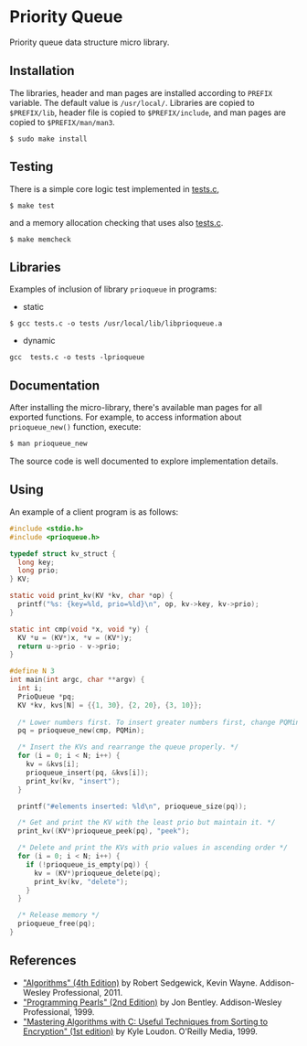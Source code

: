 # Priority Queue

Priority queue data structure micro library.

## Installation

The libraries, header and man pages are installed according to `PREFIX` variable. 
The default value is `/usr/local/`. Libraries are copied to `$PREFIX/lib`, 
 header file is copied to `$PREFIX/include`, and man pages are copied 
 to `$PREFIX/man/man3`.

````
$ sudo make install
````

## Testing

There is a simple core logic test implemented in [tests.c](tests.c),

````
$ make test
````

and a memory allocation checking that uses also [tests.c](tests.c).

````
$ make memcheck
````

## Libraries

Examples of inclusion of library `prioqueue` in programs:

- static
````
$ gcc tests.c -o tests /usr/local/lib/libprioqueue.a
````

- dynamic
````
gcc  tests.c -o tests -lprioqueue
````

## Documentation
After installing the micro-library, there's available 
man pages for all exported functions. For example, 
to access information about `prioqueue_new()` function, 
execute:

````sh
$ man prioqueue_new
````

The source code is well documented to explore 
implementation details.

## Using

An example of a client program is as follows:

````C
#include <stdio.h>
#include <prioqueue.h>

typedef struct kv_struct {
  long key;
  long prio;
} KV;

static void print_kv(KV *kv, char *op) {
  printf("%s: {key=%ld, prio=%ld}\n", op, kv->key, kv->prio);
}

static int cmp(void *x, void *y) {
  KV *u = (KV*)x, *v = (KV*)y;
  return u->prio - v->prio;
}

#define N 3
int main(int argc, char **argv) {
  int i;
  PrioQueue *pq;
  KV *kv, kvs[N] = {{1, 30}, {2, 20}, {3, 10}};
  
  /* Lower numbers first. To insert greater numbers first, change PQMin to PQMax. */
  pq = prioqueue_new(cmp, PQMin);

  /* Insert the KVs and rearrange the queue properly. */
  for (i = 0; i < N; i++) {
    kv = &kvs[i];
    prioqueue_insert(pq, &kvs[i]);
    print_kv(kv, "insert");
  }

  printf("#elements inserted: %ld\n", prioqueue_size(pq));

  /* Get and print the KV with the least prio but maintain it. */
  print_kv((KV*)prioqueue_peek(pq), "peek");

  /* Delete and print the KVs with prio values in ascending order */
  for (i = 0; i < N; i++) {
    if (!prioqueue_is_empty(pq)) {
      kv = (KV*)prioqueue_delete(pq);
      print_kv(kv, "delete");
    }
  }

  /* Release memory */
  prioqueue_free(pq);
}
````

## References

- ["Algorithms" (4th Edition)](https://www.amazon.com/Algorithms-4th-Robert-Sedgewick/dp/032157351X/ref=sr_1_1?dchild=1&keywords=sedgewick&qid=1612210852&sr=8-1) 
  by Robert Sedgewick, Kevin Wayne. Addison-Wesley Professional, 2011.
- ["Programming Pearls" (2nd Edition)](https://www.amazon.com/Programming-Pearls-2nd-Jon-Bentley/dp/0201657880/ref=sr_1_1?dchild=1&keywords=programming+pearls&qid=1612210954&sr=8-1)
  by Jon Bentley. Addison-Wesley Professional, 1999.
- ["Mastering Algorithms with C: Useful Techniques from Sorting to Encryption" (1st edition)](https://www.amazon.com/Mastering-Algorithms-C-Kyle-Loudon/dp/1565924533)
  by Kyle Loudon. O'Reilly Media, 1999.
